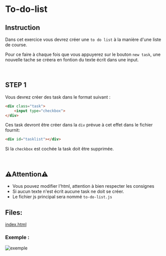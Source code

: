 # To-do-list

## Instruction

Dans cet exercice vous devrez créer une `to do list` à la manière d'une liste de course.

Pour ce faire à chaque fois que vous appuyerez sur le bouton `new task`, une nouvelle tache se créera en fontion du texte écrit dans une input.

<br>

## STEP 1

Vous devrez créer des task dans le format suivant : <br>
```html
<div class="task">
    <input type="checkbox">
</div>
```

Ces task devront être créer dans la `div` prévue à cet effet dans le fichier fournit:
```html
<div id="tasklist"></div>
```

Si la `checkbox` est cochée la task doit être supprimée.


<br>

## ⚠️Attention⚠️

* Vous pouvez modifier l'html, attention à bien respecter les consignes
* Si aucun texte n'est écrit aucune task ne doit se créer.
* Le fichier js principal sera nommé ``to-do-list.js``

## Files:

[index.html](./to-do-list.html)



### Exemple :

![exemple](https://i.imgur.com/hcny4RE.gif)